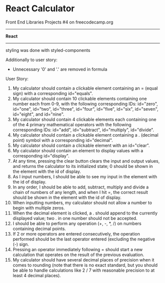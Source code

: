 # React Calculator
Front End Libraries Projects #4 on freecodecamp.org


---

**React**

---
styling was done with styled-components

Additionally to user story:
- Unnecessary '0' and '.' are removed in formula 

User Story:
1. My calculator should contain a clickable element containing an = (equal sign) with a corresponding id="equals".
2. My calculator should contain 10 clickable elements containing one number each from 0-9, with the following corresponding IDs: id="zero", id="one", id="two", id="three", id="four", id="five", id="six", id="seven", id="eight", and id="nine".
3. My calculator should contain 4 clickable elements each containing one of the 4 primary mathematical operators with the following corresponding IDs: id="add", id="subtract", id="multiply", id="divide".
4. My calculator should contain a clickable element containing a . (decimal point) symbol with a corresponding id="decimal".
5. My calculator should contain a clickable element with an id="clear".
6. My calculator should contain an element to display values with a corresponding id="display".
7. At any time, pressing the clear button clears the input and output values, and returns the calculator to its initialized state; 0 should be shown in the element with the id of display.
8. As I input numbers, I should be able to see my input in the element with the id of display.
9. In any order, I should be able to add, subtract, multiply and divide a chain of numbers of any length, and when I hit =, the correct result should be shown in the element with the id of display.
10. When inputting numbers, my calculator should not allow a number to begin with multiple zeros.
11. When the decimal element is clicked, a . should append to the currently displayed value; two . in one number should not be accepted.
12. I should be able to perform any operation (+, -, *, /) on numbers containing decimal points.
13. If 2 or more operators are entered consecutively, the operation performed should be the last operator entered (excluding the negative (-) sign.
14. Pressing an operator immediately following = should start a new calculation that operates on the result of the previous evaluation.
15. My calculator should have several decimal places of precision when it comes to rounding (note that there is no exact standard, but you should be able to handle calculations like 2 / 7 with reasonable precision to at least 4 decimal places).
